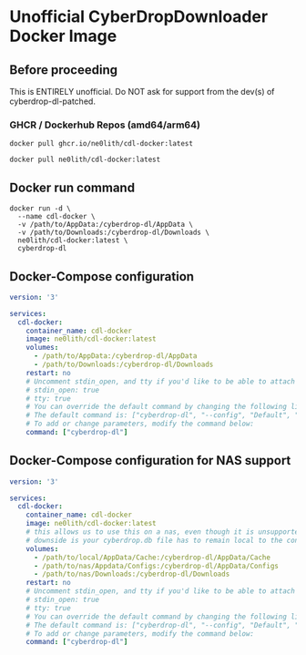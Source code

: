 
# Unofficial CyberDropDownloader Docker Image

## Before proceeding
This is ENTIRELY unofficial. Do NOT ask for support from the dev(s) of cyberdrop-dl-patched.


### GHCR / Dockerhub Repos (amd64/arm64)
`docker pull ghcr.io/ne0lith/cdl-docker:latest`

`docker pull ne0lith/cdl-docker:latest`

## Docker run command

```
docker run -d \
  --name cdl-docker \
  -v /path/to/AppData:/cyberdrop-dl/AppData \
  -v /path/to/Downloads:/cyberdrop-dl/Downloads \
  ne0lith/cdl-docker:latest \
  cyberdrop-dl
```

## Docker-Compose configuration

```yaml
version: '3'

services:
  cdl-docker:
    container_name: cdl-docker
    image: ne0lith/cdl-docker:latest
    volumes:
      - /path/to/AppData:/cyberdrop-dl/AppData
      - /path/to/Downloads:/cyberdrop-dl/Downloads
    restart: no
    # Uncomment stdin_open, and tty if you'd like to be able to attach to this container to see output in real time
    # stdin_open: true
    # tty: true
    # You can override the default command by changing the following line
    # The default command is: ["cyberdrop-dl", "--config", "Default", "--download"]
    # To add or change parameters, modify the command below:
    command: ["cyberdrop-dl"]
```

## Docker-Compose configuration for NAS support

```yaml
version: '3'

services:
  cdl-docker:
    container_name: cdl-docker
    image: ne0lith/cdl-docker:latest
    # this allows us to use this on a nas, even though it is unsupported
    # downside is your cyberdrop.db file has to remain local to the container host
    volumes:
      - /path/to/local/AppData/Cache:/cyberdrop-dl/AppData/Cache
      - /path/to/nas/Appdata/Configs:/cyberdrop-dl/AppData/Configs
      - /path/to/nas/Downloads:/cyberdrop-dl/Downloads
    restart: no
    # Uncomment stdin_open, and tty if you'd like to be able to attach to this container to see output in real time
    # stdin_open: true
    # tty: true
    # You can override the default command by changing the following line
    # The default command is: ["cyberdrop-dl", "--config", "Default", "--download"]
    # To add or change parameters, modify the command below:
    command: ["cyberdrop-dl"]
```
